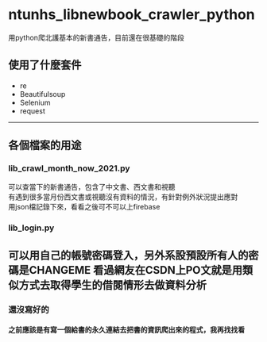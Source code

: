 # ntunhs_libnewbook_crawler_python  
 用python爬北護基本的新書通告，目前還在很基礎的階段  
## 使用了什麼套件  
#### 
* re  
* Beautifulsoup  
* Selenium  
* request  
---  
## 各個檔案的用途  

### lib_crawl_month_now_2021.py 

 可以查當下的新書通告，包含了中文書、西文書和視聽   
 有遇到很多當月份西文書或視聽沒有資料的情況，有針對例外狀況提出應對  
 用json檔記錄下來，看看之後可不可以上firebase  

### lib_login.py
 
 可以用自己的帳號密碼登入，另外系設預設所有人的密碼是CHANGEME
 看過網友在CSDN上PO文就是用類似方式去取得學生的借閱情形去做資料分析
---  
### 還沒寫好的  
#### 之前應該是有寫一個給書的永久連結去把書的資訊爬出來的程式，我再找找看  
